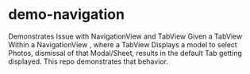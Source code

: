 # demo-navigation
Demonstrates Issue with NavigationView and TabView
Given a TabView Within a NavigationView , where a TabView Displays a model to select Photos,
dismissal of that Modal/Sheet, results in the default Tab getting displayed. 
This repo demonstrates that behavior.
